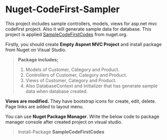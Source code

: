 # Nuget-CodeFirst-Sampler
This project includes sample controllers, models, views for asp.net mvc codefirst project. Also it will generate sample data for database. This project is applied [SampleCodeFirstCodes](https://www.nuget.org/packages/SampleCodeFirstCodes/) from nuget.org.

Firstly, you should create **Empty Aspnet MVC Project** and install package from Nuget on Visual Studio. 

> **Package includes;** 
> 
>  1. Models of Customer, Category and Product.
>  2. Controllers of Customer, Category and Product.
>  3. Views of Customer, Category and Product.
>  4. Also DatabaseContext and Initializer that has generate sample data
>     when database created.

**Views are modified.** They have bootstrap icons for create, edit, delete. Page links are added to layout menu.

You can use **Nuget Package Manager**. Write the below code to package manager console after created project on visual studio.

> Install-Package **SampleCodeFirstCodes**
